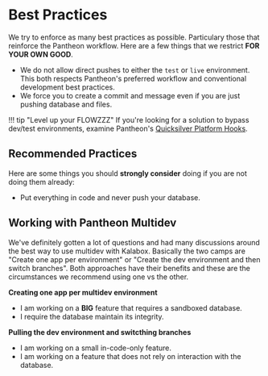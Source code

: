 Best Practices
==============

We try to enforce as many best practices as possible. Particulary those that reinforce the Pantheon workflow. Here are a few things that we restrict **FOR YOUR OWN GOOD**.

* We do not allow direct pushes to either the `test` or `live` environment. This both respects Pantheon's preferred workflow and conventional development best practices.
* We force you to create a commit and message even if you are just pushing database and files.

!!! tip "Level up your FLOWZZZ"
    If you're looking for a solution to bypass dev/test environments, examine Pantheon's [Quicksilver Platform Hooks](https://pantheon.io/docs/quicksilver).

Recommended Practices
---------------------

Here are some things you should **strongly consider** doing if you are not doing them already:

* Put everything in code and never push your database.

Working with Pantheon Multidev
------------------------------

We've definitely gotten a lot of questions and had many discussions around the best way to use multidev with Kalabox. Basically the two camps are "Create one app per environment" or "Create the dev environment and then switch branches". Both approaches have their benefits and these are the circumstances we recommend using one vs the other.

**Creating one app per multidev environment**

* I am working on a **BIG** feature that requires a sandboxed database.
* I require the database maintain its integrity.

**Pulling the dev environment and switcthing branches**

* I am working on a small in-code-only feature.
* I am working on a feature that does not rely on interaction with the database.
